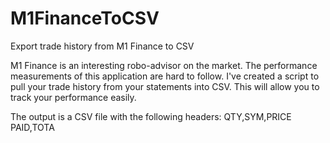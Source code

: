 # M1FinanceToCSV
Export trade history from M1 Finance to CSV

M1 Finance is an interesting robo-advisor on the market. The performance measurements of this application are hard to follow. 
I've created a script to pull your trade history from your statements into CSV. 
This will allow you to track your performance easily.

The output is a CSV file with the following headers:
QTY,SYM,PRICE PAID,TOTA
